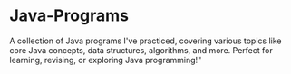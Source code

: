 # Java-Programs
A collection of Java programs I've practiced, covering various topics like core Java concepts, data structures, algorithms, and more. Perfect for learning, revising, or exploring Java programming!"
